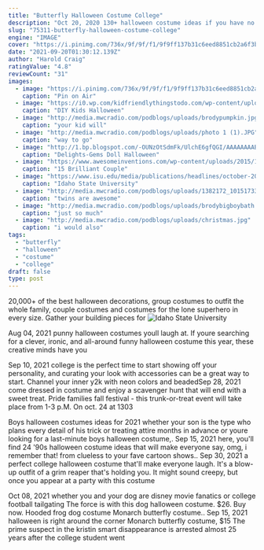 ```yaml
---
title: "Butterfly Halloween Costume College"
description: "Oct 20, 2020 130+ halloween costume ideas if you have no idea what you're going to be yet by m.E. Gray on oct 20, 2020 as an adult, you've got a lot of important decisions to make every year, but one of the most important is what to be for halloween!"
slug: "75311-butterfly-halloween-costume-college"
engine: "IMAGE"
cover: "https://i.pinimg.com/736x/9f/9f/f1/9f9ff137b31c6eed8851cb2a6f3b4246.jpg"
date: "2021-09-20T01:30:12.139Z"
author: "Harold Craig"
ratingValue: "4.8"
reviewCount: "31"
images:
  - image: "https://i.pinimg.com/736x/9f/9f/f1/9f9ff137b31c6eed8851cb2a6f3b4246.jpg"
    caption: "Pin on Air"
  - image: "https://i0.wp.com/kidfriendlythingstodo.com/wp-content/uploads/2014/10/halloween-costume-ghost.jpg"
    caption: "DIY Kids Halloween"
  - image: "http://media.mwcradio.com/podblogs/uploads/brodypumpkin.jpg"
    caption: "your kid will"
  - image: "http://media.mwcradio.com/podblogs/uploads/photo 1 (1).JPG"
    caption: "way to go"
  - image: "http://1.bp.blogspot.com/-OUNzOtSdmFk/UlchE6gfQGI/AAAAAAAABKI/L56uEXB2vX8/s1600/stage-2B.jpg"
    caption: "Delights-Gems Doll Halloween"
  - image: "https://www.awesomeinventions.com/wp-content/uploads/2015/12/cards-against-humanity1.jpg"
    caption: "15 Brilliant Couple"
  - image: "https://www.isu.edu/media/publications/headlines/october-2019/191107-construction-combine-8-copy.jpg"
    caption: "Idaho State University"
  - image: "http://media.mwcradio.com/podblogs/uploads/1382172_10151733433872106_359391675_n.jpg"
    caption: "twins are awesome"
  - image: "http://media.mwcradio.com/podblogs/uploads/brodybigboybath.jpg"
    caption: "just so much"
  - image: "http://media.mwcradio.com/podblogs/uploads/christmas.jpg"
    caption: "i would also"
tags:
  - "butterfly"
  - "halloween"
  - "costume"
  - "college"
draft: false
type: post
---
```


20,000+ of the best halloween decorations, group costumes to outfit the whole family, couple costumes and costumes for the lone superhero in every size. Gather your building pieces for
![Idaho State University](https://www.isu.edu/media/publications/headlines/october-2019/191107-construction-combine-8-copy.jpg "Idaho State University")

Aug 04, 2021 punny halloween costumes youll laugh at. If youre searching for a clever, ironic, and all-around funny halloween costume this year, these creative minds have you
<!--inArticleAds-->

<!--galleryOne-->

Sep 10, 2021 college is the perfect time to start showing off your personality, and curating your look with accessories can be a great way to start. Channel your inner y2k with neon colors and beadedSep 28, 2021 come dressed in costume and enjoy a scavenger hunt that will end with a sweet treat. Pride families fall festival - this trunk-or-treat event will take place from 1-3 p.M. On oct. 24 at 1303
<!--inArticleAds-->

<!--galleryTwo-->

Boys halloween costumes ideas for 2021 whether your son is the type who plans every detail of his trick or treating attire months in advance or youre looking for a last-minute boys halloween costume,. Sep 15, 2021 here, you'll find 24 '90s halloween costume ideas that will make everyone say, omg, i remember that! from clueless to your fave cartoon shows.. Sep 30, 2021 a perfect college halloween costume that'll make everyone laugh. It's a blow-up outfit of a grim reaper that's holding you. It might sound creepy, but once you appear at a party with this costume
<!--galleryThree-->

Oct 08, 2021 whether you and your dog are disney movie fanatics or college football tailgating  The force is with this dog halloween costume. $26. Buy now. Hooded frog dog costume Monarch butterfly costume.. Sep 15, 2021 halloween is right around the corner  Monarch butterfly costume, $15 The prime suspect in the kristin smart disappearance is arrested almost 25 years after the college student went
